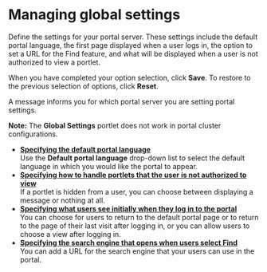 # Managing global settings


Define the settings for your portal server. These settings include the default portal language, the first page displayed when a user logs in, the option to set a URL for the Find feature, and what will be displayed when a user is not authorized to view a portlet.

When you have completed your option selection, click **Save**. To restore to the previous selection of options, click **Reset**.

A message informs you for which portal server you are setting portal settings.

**Note:** The **Global Settings** portlet does not work in portal cluster configurations.

-   **[Specifying the default portal language](h_gs_lang.md)**  
Use the **Default portal language** drop-down list to select the default language in which you would like the portal to appear.
-   **[Specifying how to handle portlets that the user is not authorized to view](h_gs_noview.md)**  
If a portlet is hidden from a user, you can choose between displaying a message or nothing at all.
-   **[Specifying what users see initially when they log in to the portal](h_gs_whatsee.md)**  
You can choose for users to return to the default portal page or to return to the page of their last visit after logging in, or you can allow users to choose a view after logging in.
-   **[Specifying the search engine that opens when users select Find](h_gs_search_engine.md)**  
You can add a URL for the search engine that your users can use in the portal.


